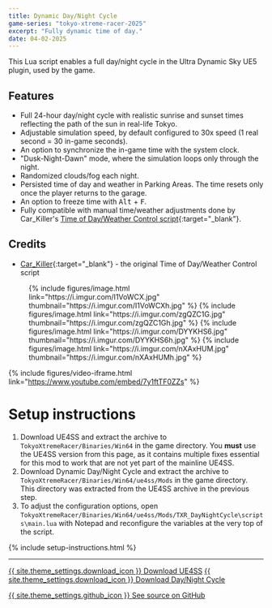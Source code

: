 ```yaml
---
title: Dynamic Day/Night Cycle
game-series: "tokyo-xtreme-racer-2025"
excerpt: "Fully dynamic time of day."
date: 04-02-2025
---
```


This Lua script enables a full day/night cycle in the Ultra Dynamic Sky UE5 plugin, used by the game.

## Features

* Full 24-hour day/night cycle with realistic sunrise and sunset times reflecting the path of the sun in real-life Tokyo.
* Adjustable simulation speed, by default configured to 30x speed (1 real second = 30 in-game seconds).
* An option to synchronize the in-game time with the system clock.
* "Dusk-Night-Dawn" mode, where the simulation loops only through the night.
* Randomized clouds/fog each night.
* Persisted time of day and weather in Parking Areas. The time resets only once the player returns to the garage.
* An option to freeze time with <kbd>Alt</kbd> + <kbd>F</kbd>.
* Fully compatible with manual time/weather adjustments done by Car_Killer's [Time of Day/Weather Control script](https://gist.github.com/PrzemekWolw/d1c79bc9822b30c12a1bf03d1f568f9e){:target="_blank"}.

## Credits
* [Car_Killer](https://github.com/PrzemekWolw){:target="_blank"} - the original Time of Day/Weather Control script

<figure class="media-container small">
{% include figures/image.html link="https://i.imgur.com/I1VoWCX.jpg" thumbnail="https://i.imgur.com/I1VoWCXh.jpg" %}
{% include figures/image.html link="https://i.imgur.com/zgQZC1G.jpg" thumbnail="https://i.imgur.com/zgQZC1Gh.jpg" %}
{% include figures/image.html link="https://i.imgur.com/DYYKHS6.jpg" thumbnail="https://i.imgur.com/DYYKHS6h.jpg" %}
{% include figures/image.html link="https://i.imgur.com/nXAxHUM.jpg" thumbnail="https://i.imgur.com/nXAxHUMh.jpg" %}
</figure>

{% include figures/video-iframe.html link="https://www.youtube.com/embed/7y1ftTF0ZZs" %}

# Setup instructions

1. Download UE4SS and extract the archive to `TokyoXtremeRacer/Binaries/Win64` in the game directory. You **must** use the UE4SS version from this page, as it contains multiple fixes
   essential for this mod to work that are not yet part of the mainline UE4SS.
2. Download Dynamic Day/Night Cycle and extract the archive to `TokyoXtremeRacer/Binaries/Win64/ue4ss/Mods` in the game directory.
   This directory was extracted from the UE4SS archive in the previous step.
3. To adjust the configuration options, open `TokyoXtremeRacer/Binaries/Win64/ue4ss/Mods/TXR_DayNightCycle\scripts\main.lua` with Notepad and reconfigure
   the variables at the very top of the script.

{% include setup-instructions.html %}

***

<a href="https://github.com/CookiePLMonster/UE4SS-Bakery/releases/latest/download/UE4SS-TXR25.zip" class="button">{{ site.theme_settings.download_icon }} Download UE4SS</a>
<a href="https://github.com/CookiePLMonster/UE4SS-Bakery/releases/latest/download/TXR_DayNightCycle.zip" class="button">{{ site.theme_settings.download_icon }} Download Day/Night Cycle</a>

<a href="https://github.com/CookiePLMonster/UE4SS-Bakery/blob/main/TXR_DayNightCycle/scripts/main.lua" class="button github" target="_blank">{{ site.theme_settings.github_icon }} See source on GitHub</a>
